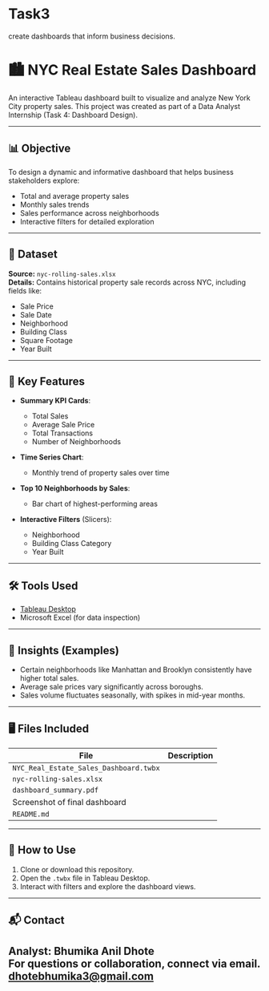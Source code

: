 # Task3
 create dashboards that inform business decisions.

# 🏙️ NYC Real Estate Sales Dashboard

An interactive Tableau dashboard built to visualize and analyze New York City property sales. This project was created as part of a Data Analyst Internship (Task 4: Dashboard Design).

---

## 📊 Objective

To design a dynamic and informative dashboard that helps business stakeholders explore:

- Total and average property sales
- Monthly sales trends
- Sales performance across neighborhoods
- Interactive filters for detailed exploration

---

## 📁 Dataset

**Source:** `nyc-rolling-sales.xlsx`  
**Details:** Contains historical property sale records across NYC, including fields like:
- Sale Price
- Sale Date
- Neighborhood
- Building Class
- Square Footage
- Year Built

---

## 📌 Key Features

- **Summary KPI Cards**:
  - Total Sales
  - Average Sale Price
  - Total Transactions
  - Number of Neighborhoods

- **Time Series Chart**:
  - Monthly trend of property sales over time

- **Top 10 Neighborhoods by Sales**:
  - Bar chart of highest-performing areas

- **Interactive Filters** (Slicers):
  - Neighborhood
  - Building Class Category
  - Year Built

---

## 🛠 Tools Used

- [Tableau Desktop](https://www.tableau.com/)
- Microsoft Excel (for data inspection)

---

## 🧠 Insights (Examples)

- Certain neighborhoods like Manhattan and Brooklyn consistently have higher total sales.
- Average sale prices vary significantly across boroughs.
- Sales volume fluctuates seasonally, with spikes in mid-year months.

---

## 🖥️ Files Included

| File | Description |
|------|-------------|
| `NYC_Real_Estate_Sales_Dashboard.twbx` | 
| `nyc-rolling-sales.xlsx` |
| `dashboard_summary.pdf` | 
Screenshot of final dashboard |
| `README.md` | 

---

## 🚀 How to Use

1. Clone or download this repository.
2. Open the `.twbx` file in Tableau Desktop.
3. Interact with filters and explore the dashboard views.

---

## 📬 Contact

**Analyst:** Bhumika Anil Dhote  
For questions or collaboration, connect via
email.
dhotebhumika3@gmail.com
---
